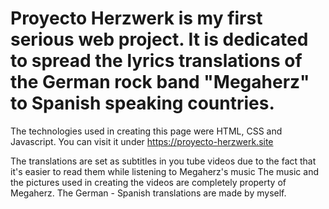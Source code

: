 # Proyecto Herzwerk is my first serious web project. It is dedicated to spread the lyrics translations of the German rock band "Megaherz" to Spanish speaking countries.
The technologies used in creating this page were HTML, CSS and Javascript. You can visit it under https://proyecto-herzwerk.site 

The translations are set as subtitles in you tube videos due to the fact that it's easier to read them while listening to Megaherz's music
The music and the pictures used in creating the videos are completely property of Megaherz.  The German - Spanish translations are made by myself.
